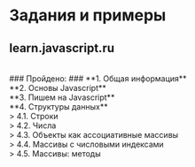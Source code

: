 # Задания и примеры #

## learn.javascript.ru ##
<br>
### Пройдено: ###
**1. Общая информация**<br>
**2. Основы Javascript**<br>
**3. Пишем на Javascript**<br>
**4. Структуры данных**<br>
> 4.1. Строки<br>
> 4.2. Числа<br>
> 4.3. Объекты как ассоциативные массивы<br>
> 4.4. Массивы с числовыми индексами<br>
> 4.5. Массивы: методы<br>